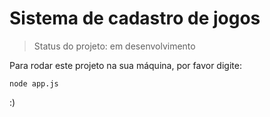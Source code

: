 # Sistema de cadastro de jogos

> Status do projeto: em desenvolvimento

Para rodar este projeto na sua máquina, por favor digite:

```
node app.js
```

:)
